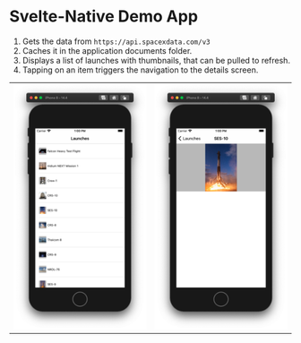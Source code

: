 # Svelte-Native Demo App

1. Gets the data from `https://api.spacexdata.com/v3`
1. Caches it in the application documents folder.
1. Displays a list of launches with thumbnails, that can be pulled to refresh.
1. Tapping on an item triggers the navigation to the details screen.

<table>
<tr>
  <td><img width=320 src="img/screen1.png" alt="Screenshot 1"></td>
  <td><img width=320 src="img/screen2.png" alt="Screenshot 2"></td>
</tr>
</table>
